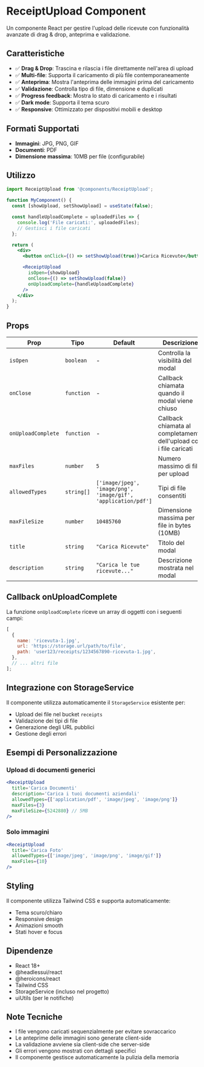 # ReceiptUpload Component

Un componente React per gestire l'upload delle ricevute con funzionalità
avanzate di drag & drop, anteprima e validazione.

## Caratteristiche

- ✅ **Drag & Drop**: Trascina e rilascia i file direttamente nell'area di
  upload
- ✅ **Multi-file**: Supporta il caricamento di più file contemporaneamente
- ✅ **Anteprima**: Mostra l'anteprima delle immagini prima del caricamento
- ✅ **Validazione**: Controlla tipo di file, dimensione e duplicati
- ✅ **Progress feedback**: Mostra lo stato di caricamento e i risultati
- ✅ **Dark mode**: Supporta il tema scuro
- ✅ **Responsive**: Ottimizzato per dispositivi mobili e desktop

## Formati Supportati

- **Immagini**: JPG, PNG, GIF
- **Documenti**: PDF
- **Dimensione massima**: 10MB per file (configurabile)

## Utilizzo

```jsx
import ReceiptUpload from '@components/ReceiptUpload';

function MyComponent() {
  const [showUpload, setShowUpload] = useState(false);

  const handleUploadComplete = uploadedFiles => {
    console.log('File caricati:', uploadedFiles);
    // Gestisci i file caricati
  };

  return (
    <div>
      <button onClick={() => setShowUpload(true)}>Carica Ricevute</button>

      <ReceiptUpload
        isOpen={showUpload}
        onClose={() => setShowUpload(false)}
        onUploadComplete={handleUploadComplete}
      />
    </div>
  );
}
```

## Props

| Prop               | Tipo       | Default                                                       | Descrizione                                                        |
| ------------------ | ---------- | ------------------------------------------------------------- | ------------------------------------------------------------------ |
| `isOpen`           | `boolean`  | -                                                             | Controlla la visibilità del modal                                  |
| `onClose`          | `function` | -                                                             | Callback chiamata quando il modal viene chiuso                     |
| `onUploadComplete` | `function` | -                                                             | Callback chiamata al completamento dell'upload con i file caricati |
| `maxFiles`         | `number`   | `5`                                                           | Numero massimo di file per upload                                  |
| `allowedTypes`     | `string[]` | `['image/jpeg', 'image/png', 'image/gif', 'application/pdf']` | Tipi di file consentiti                                            |
| `maxFileSize`      | `number`   | `10485760`                                                    | Dimensione massima per file in bytes (10MB)                        |
| `title`            | `string`   | `"Carica Ricevute"`                                           | Titolo del modal                                                   |
| `description`      | `string`   | `"Carica le tue ricevute..."`                                 | Descrizione mostrata nel modal                                     |

## Callback onUploadComplete

La funzione `onUploadComplete` riceve un array di oggetti con i seguenti campi:

```javascript
[
  {
    name: 'ricevuta-1.jpg',
    url: 'https://storage.url/path/to/file',
    path: 'user123/receipts/1234567890-ricevuta-1.jpg',
  },
  // ... altri file
];
```

## Integrazione con StorageService

Il componente utilizza automaticamente il `StorageService` esistente per:

- Upload dei file nel bucket `receipts`
- Validazione dei tipi di file
- Generazione degli URL pubblici
- Gestione degli errori

## Esempi di Personalizzazione

### Upload di documenti generici

```jsx
<ReceiptUpload
  title='Carica Documenti'
  description='Carica i tuoi documenti aziendali'
  allowedTypes={['application/pdf', 'image/jpeg', 'image/png']}
  maxFiles={3}
  maxFileSize={5242880} // 5MB
/>
```

### Solo immagini

```jsx
<ReceiptUpload
  title='Carica Foto'
  allowedTypes={['image/jpeg', 'image/png', 'image/gif']}
  maxFiles={10}
/>
```

## Styling

Il componente utilizza Tailwind CSS e supporta automaticamente:

- Tema scuro/chiaro
- Responsive design
- Animazioni smooth
- Stati hover e focus

## Dipendenze

- React 18+
- @headlessui/react
- @heroicons/react
- Tailwind CSS
- StorageService (incluso nel progetto)
- uiUtils (per le notifiche)

## Note Tecniche

- I file vengono caricati sequenzialmente per evitare sovraccarico
- Le anteprime delle immagini sono generate client-side
- La validazione avviene sia client-side che server-side
- Gli errori vengono mostrati con dettagli specifici
- Il componente gestisce automaticamente la pulizia della memoria

